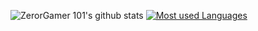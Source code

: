 
![ZerorGamer 101's github stats](https://github-readme-stats.vercel.app/api?username=ZerorGamer101?theme=tokyonight)
[![Most used Languages](https://github-readme-stats.vercel.app/api/top-langs/?username=ZerorGamer101)](https://github.com/anuraghazra/github-readme-stats)
